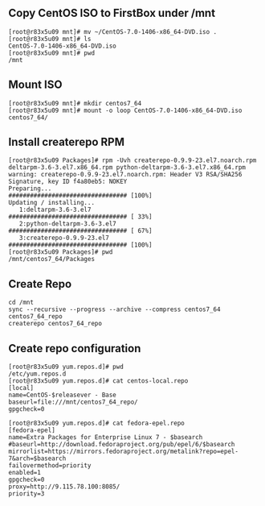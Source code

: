 ## Copy CentOS ISO to FirstBox under /mnt
    [root@r83x5u09 mnt]# mv ~/CentOS-7.0-1406-x86_64-DVD.iso .
    [root@r83x5u09 mnt]# ls
    CentOS-7.0-1406-x86_64-DVD.iso
    [root@r83x5u09 mnt]# pwd
    /mnt

## Mount ISO
	[root@r83x5u09 mnt]# mkdir centos7_64
	[root@r83x5u09 mnt]# mount -o loop CentOS-7.0-1406-x86_64-DVD.iso centos7_64/

## Install createrepo RPM
	[root@r83x5u09 Packages]# rpm -Uvh createrepo-0.9.9-23.el7.noarch.rpm deltarpm-3.6-3.el7.x86_64.rpm python-deltarpm-3.6-3.el7.x86_64.rpm 
	warning: createrepo-0.9.9-23.el7.noarch.rpm: Header V3 RSA/SHA256 Signature, key ID f4a80eb5: NOKEY
	Preparing...                          ################################# [100%]
	Updating / installing...
	   1:deltarpm-3.6-3.el7               ################################# [ 33%]
   	   2:python-deltarpm-3.6-3.el7        ################################# [ 67%]
   	   3:createrepo-0.9.9-23.el7          ################################# [100%]
	[root@r83x5u09 Packages]# pwd
	/mnt/centos7_64/Packages

## Create Repo
	cd /mnt
	sync --recursive --progress --archive --compress centos7_64 centos7_64_repo
	createrepo centos7_64_repo

## Create repo configuration
	[root@r83x5u09 yum.repos.d]# pwd
	/etc/yum.repos.d
	[root@r83x5u09 yum.repos.d]# cat centos-local.repo 
	[local]
	name=CentOS-$releasever - Base
	baseurl=file:///mnt/centos7_64_repo/
	gpgcheck=0

	[root@r83x5u09 yum.repos.d]# cat fedora-epel.repo 
	[fedora-epel]
	name=Extra Packages for Enterprise Linux 7 - $basearch
	#baseurl=http://download.fedoraproject.org/pub/epel/6/$basearch
	mirrorlist=https://mirrors.fedoraproject.org/metalink?repo=epel-7&arch=$basearch
	failovermethod=priority
	enabled=1
	gpgcheck=0
	proxy=http://9.115.78.100:8085/
	priority=3

